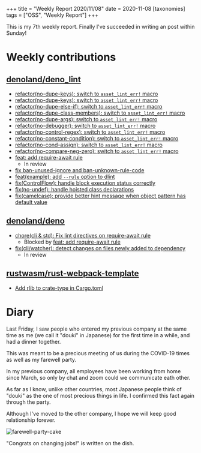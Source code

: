 +++
title = "Weekly Report 2020/11/08"
date = 2020-11-08
[taxonomies]
tags = ["OSS", "Weekly Report"]
+++

This is my 7th weekly report. Finally I've succeeded in writing an post within Sunday!

<!-- more -->

# Weekly contributions

## [denoland/deno_lint](https://github.com/denoland/deno_lint)

- [refactor(no-dupe-keys): switch to `asset_lint_err!` macro](https://github.com/denoland/deno_lint/pull/520)
- [refactor(no-dupe-keys): switch to `asset_lint_err!` macro](https://github.com/denoland/deno_lint/pull/519)
- [refactor(no-dupe-else-if): switch to `asset_lint_err!` macro](https://github.com/denoland/deno_lint/pull/518)
- [refactor(no-dupe-class-members): switch to `asset_lint_err!` macro](https://github.com/denoland/deno_lint/pull/517)
- [refactor(no-dupe-args): switch to `asset_lint_err!` macro](https://github.com/denoland/deno_lint/pull/516)
- [refactor(no-debugger): switch to `asset_lint_err!` macro](https://github.com/denoland/deno_lint/pull/515)
- [refactor(no-control-regex): switch to `asset_lint_err!` macro](https://github.com/denoland/deno_lint/pull/512)
- [refactor(no-constant-condition): switch to `asset_lint_err!` macro](https://github.com/denoland/deno_lint/pull/511)
- [refactor(no-cond-assign): switch to `asset_lint_err!` macro](https://github.com/denoland/deno_lint/pull/508)
- [refactor(no-compare-neg-zero): switch to `asset_lint_err!` macro](https://github.com/denoland/deno_lint/pull/507)
- [feat: add require-await rule](https://github.com/denoland/deno_lint/pull/514)
  - In review
- [fix ban-unused-ignore and ban-unknown-rule-code](https://github.com/denoland/deno_lint/pull/505)
- [feat(example): add `--rule` option to dlint](https://github.com/denoland/deno_lint/pull/499)
- [fix(ControlFlow): handle block execution status correctly](https://github.com/denoland/deno_lint/pull/498)
- [fix(no-undef): handle hoisted class declarations](https://github.com/denoland/deno_lint/pull/497)
- [fix(camelcase): provide better hint message when object pattern has default value](https://github.com/denoland/deno_lint/pull/496)

## [denoland/deno](https://github.com/denoland/deno)

- [chore(cli & std): Fix lint directives on require-await rule](https://github.com/denoland/deno/pull/8284)
  - Blocked by [feat: add require-await rule](https://github.com/denoland/deno_lint/pull/514)
- [fix(cli/watcher): detect changes on files newly added to dependency](https://github.com/denoland/deno/pull/8276)
  - In review

## [rustwasm/rust-webpack-template](https://github.com/rustwasm/rust-webpack-template)

- [Add rlib to crate-type in Cargo.toml](https://github.com/rustwasm/rust-webpack-template/pull/177)


# Diary

Last Friday, I saw people who entered my previous company at the same time as me (we call it "douki" in Japanese) for the first time in a while, and had a dinner together.

This was meant to be a precious meeting of us during the COVID-19 times as well as my farewell party.

In my previous company, all employees have been working from home since March, so only by chat and zoom could we communicate eath other.

As far as I know, unlike other countries, most Japanese people think of "douki" as the one of most precious things in life. I confirmed this fact again through the party.

Although I've moved to the other company, I hope we will keep good relationship forever.

<img src="https://user-images.githubusercontent.com/23649474/98465105-4d7d3280-220a-11eb-8f97-336576a944ac.jpeg
" alt="farewell-party-cake" />

"Congrats on changing jobs!" is written on the dish.

